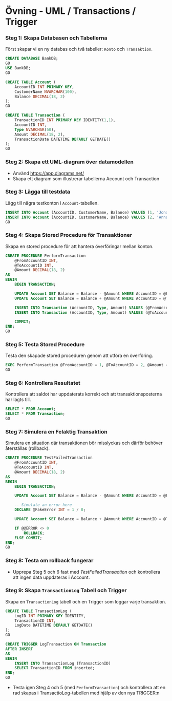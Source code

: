 # Övning - UML / Transactions / Trigger

### Steg 1: Skapa Databasen och Tabellerna

Först skapar vi en ny databas och två tabeller: `Konto` och `Transaktion`.

```sql
CREATE DATABASE BankDB;
GO
USE BankDB;
GO

CREATE TABLE Account (
    AccountID INT PRIMARY KEY,
    CustomerName NVARCHAR(100),
    Balance DECIMAL(18, 2)
);
GO

CREATE TABLE Transaction (
    TransactionID INT PRIMARY KEY IDENTITY(1,1),
    AccountID INT,
    Type NVARCHAR(50),
    Amount DECIMAL(18, 2),
    TransactionDate DATETIME DEFAULT GETDATE()
);
GO

```

### Steg 2: Skapa ett UML-diagram över datamodellen

- Använd https://app.diagrams.net/
- Skapa ett diagram som illustrerar tabellerna Account och Transaction

### Steg 3: Lägga till testdata

Lägg till några testkonton i `Account`-tabellen.

```sql
INSERT INTO Account (AccountID, CustomerName, Balance) VALUES (1, 'Jonatan Hallenberg', 1000);
INSERT INTO Account (AccountID, CustomerName, Balance) VALUES (2, 'Anna Svensson', 500);
GO
```

### Steg 4: Skapa Stored Procedure för Transaktioner

Skapa en stored procedure för att hantera överföringar mellan konton.

```sql
CREATE PROCEDURE PerformTransaction
    @FromAccountID INT,
    @ToAccountID INT,
    @Amount DECIMAL(18, 2)
AS
BEGIN
    BEGIN TRANSACTION;

    UPDATE Account SET Balance = Balance - @Amount WHERE AccountID = @FromAccountID;
    UPDATE Account SET Balance = Balance + @Amount WHERE AccountID = @ToAccountID;

    INSERT INTO Transaction (AccountID, Type, Amount) VALUES (@FromAccountID, 'Withdrawal', @Amount);
    INSERT INTO Transaction (AccountID, Type, Amount) VALUES (@ToAccountID, 'Deposit', @Amount);

    COMMIT;
END;
GO
```

### Steg 5: Testa Stored Procedure

Testa den skapade stored proceduren genom att utföra en överföring.

```sql
EXEC PerformTransaction @FromAccountID = 1, @ToAccountID = 2, @Amount = 200;
GO
```

### Steg 6: Kontrollera Resultatet

Kontrollera att saldot har uppdaterats korrekt och att transaktionsposterna har lagts till.

```sql
SELECT * FROM Account;
SELECT * FROM Transaction;
GO
```

### Steg 7: Simulera en Felaktig Transaktion

Simulera en situation där transaktionen bör misslyckas och därför behöver återställas (rollback).

```sql
CREATE PROCEDURE TestFailedTransaction
    @FromAccountID INT,
    @ToAccountID INT,
    @Amount DECIMAL(18, 2)
AS
BEGIN
    BEGIN TRANSACTION;

    UPDATE Account SET Balance = Balance - @Amount WHERE AccountID = @FromAccountID;

    -- Simulate an error here
    DECLARE @FakeError INT = 1 / 0;

    UPDATE Account SET Balance = Balance + @Amount WHERE AccountID = @ToAccountID;

    IF @@ERROR <> 0
        ROLLBACK;
    ELSE COMMIT;
END;
GO
```

### Steg 8: Testa om rollback fungerar

- Upprepa Steg 5 och 6 fast med *TestFailedTransaction* och kontrollera att ingen data uppdateras i Account.

### Steg 9: Skapa `TransactionLog` Tabell och Trigger

Skapa en `TransactionLog` tabell och en Trigger som loggar varje transaktion.

```sql
CREATE TABLE TransactionLog (
    LogID INT PRIMARY KEY IDENTITY,
    TransactionID INT,
    LogDate DATETIME DEFAULT GETDATE()
);
GO

CREATE TRIGGER LogTransaction ON Transaction
AFTER INSERT
AS
BEGIN
    INSERT INTO TransactionLog (TransactionID)
    SELECT TransactionID FROM inserted;
END;
GO
```

- Testa igen Steg 4 och 5 (med `PerformTransaction`) och kontrollera att en rad skapas i TransactioLog-tabellen med hjälp av den nya TRIGGER:n
